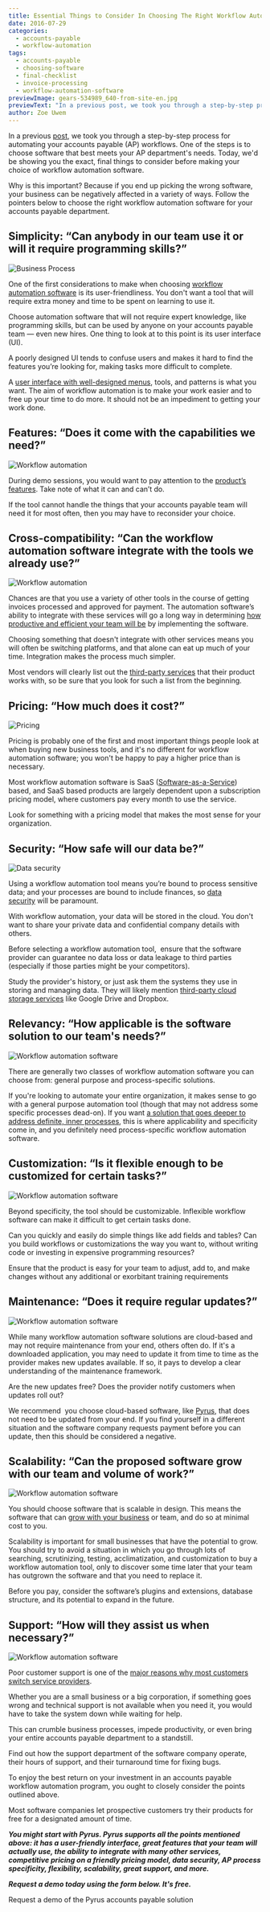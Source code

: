 ```yaml
---
title: Essential Things to Consider In Choosing The Right Workflow Automation Software
date: 2016-07-29
categories:
  - accounts-payable
  - workflow-automation
tags:
  - accounts-payable
  - choosing-software
  - final-checklist
  - invoice-processing
  - workflow-automation-software
previewImage: gears-534989_640-from-site-en.jpg
previewText: "In a previous post, we took you through a step-by-step process for automating your accounts payable (AP) workflows. One of the steps is to choose software that best meets your AP department's needs. Today, we'd be showing you the exact, final things to consider before making your choice of workflow automation software."
author: Zoe Uwem
---
```

In a previous [post](https://pyrus.com/en/blog/2016/07/step-by-step-guide-automating-your-accounts-payable-processes.html), we took you through a step-by-step process for automating your accounts payable (AP) workflows. One of the steps is to choose software that best meets your AP department's needs. Today, we'd be showing you the exact, final things to consider before making your choice of workflow automation software.

Why is this important? Because if you end up picking the wrong software, your business can be negatively affected in a variety of ways. Follow the pointers below to choose the right workflow automation software for your accounts payable department.

## **Simplicity: “Can anybody in our team use it or will it require programming skills?”**

![Business Process](business-1067978_640-1.webp)

One of the first considerations to make when choosing [workflow automation software](https://pyrus.com/en/accounts-payable) is its user-friendliness. You don't want a tool that will require extra money and time to be spent on learning to use it.

Choose automation software that will not require expert knowledge, like programming skills, but can be used by anyone on your accounts payable team — even new hires. One thing to look at to this point is its user interface (UI).

A poorly designed UI tends to confuse users and makes it hard to find the features you’re looking for, making tasks more difficult to complete.

A [user interface with well-designed menus](http://www.creativebloq.com/web-design/examples-ui-design-7133429), tools, and patterns is what you want. The aim of workflow automation is to make your work easier and to free up your time to do more. It should not be an impediment to getting your work done.

## **Features: “Does it come with the capabilities we need?”**

![Workflow automation ](icon-1328421_640.webp)

During demo sessions, you would want to pay attention to the [product’s features](https://pyrus.com/en/blog/2016/07/workflow-automation-features.html). Take note of what it can and can’t do.

If the tool cannot handle the things that your accounts payable team will need it for most often, then you may have to reconsider your choice.

## **Cross-compatibility: “Can the workflow automation software integrate with the tools we already use?”**

![Workflow automation](icon-1527675_640.webp)

Chances are that you use a variety of other tools in the course of getting invoices processed and approved for payment. The automation software’s ability to integrate with these services will go a long way in determining [how productive and efficient your team will be](http://www.business2community.com/human-resources/7-ways-improve-team-efficiency-productivity-01545271) by implementing the software.

Choosing something that doesn't integrate with other services means you will often be switching platforms, and that alone can eat up much of your time. Integration makes the process much simpler.

Most vendors will clearly list out the [third-party services](https://pyrus.com/en/Integrations) that their product works with, so be sure that you look for such a list from the beginning.

## **Pricing: “How much does it cost?”**

![Pricing](credit-card-1080074_640.webp)

Pricing is probably one of the first and most important things people look at when buying new business tools, and it's no different for workflow automation software; you won't be happy to pay a higher price than is necessary.

Most workflow automation software is SaaS ([Software-as-a-Service](http://searchcloudcomputing.techtarget.com/definition/Software-as-a-Service)) based, and SaaS based products are largely dependent upon a subscription pricing model, where customers pay every month to use the service.

Look for something with a pricing model that makes the most sense for your organization.

## **Security: “How safe will our data be?”**

![Data security ](password-866977_640.webp)

Using a workflow automation tool means you’re bound to process sensitive data; and your processes are bound to include finances, so [data security](https://www.techopedia.com/definition/26464/data-security) will be paramount.

With workflow automation, your data will be stored in the cloud. You don't want to share your private data and confidential company details with others.

Before selecting a workflow automation tool,  ensure that the software provider can guarantee no data loss or data leakage to third parties (especially if those parties might be your competitors).

Study the provider's history, or just ask them the systems they use in storing and managing data. They will likely mention [third-party cloud storage services](http://www.pcmag.com/article2/0,2817,2413556,00.asp) like Google Drive and Dropbox.

## **Relevancy: “How applicable is the software solution to our team's needs?”**

![Workflow automation software ](success-1093891_640.webp)

There are generally two classes of workflow automation software you can choose from: general purpose and process-specific solutions.

If you're looking to automate your entire organization, it makes sense to go with a general purpose automation tool (though that may not address some specific processes dead-on). If you want [a solution that goes deeper to address definite, inner processes](http://pyrus.com), this is where applicability and specificity come in, and you definitely need process-specific workflow automation software.

## **Customization: “Is it flexible enough to be customized for certain tasks?”**

![Workflow automation software ](hex-675576_640.webp)

Beyond specificity, the tool should be customizable. Inflexible workflow software can make it difficult to get certain tasks done.

Can you quickly and easily do simple things like add fields and tables? Can you build workflows or customizations the way you want to, without writing code or investing in expensive programming resources?

Ensure that the product is easy for your team to adjust, add to, and make changes without any additional or exorbitant training requirements

## **Maintenance: “Does it require regular updates?”**

![Workflow automation software ](maintenance-1151312_640.webp)

While many workflow automation software solutions are cloud-based and may not require maintenance from your end, others often do. If it's a downloaded application, you may need to update it from time to time as the provider makes new updates available. If so, it pays to develop a clear understanding of the maintenance framework.

Are the new updates free? Does the provider notify customers when updates roll out?

We recommend  you choose cloud-based software, like [Pyrus](https://pyrus.com/), that does not need to be updated from your end. If you find yourself in a different situation and the software company requests payment before you can update, then this should be considered a negative.

## **Scalability: “Can the proposed software grow with our team and volume of work?”**

![Workflow automation software ](arrows-1412060_640.webp)

You should choose software that is scalable in design. This means the software that can [grow with your business](http://www.forbes.com/sites/siimonreynolds/2013/07/11/the-fastest-way-to-grow-your-business/) or team, and do so at minimal cost to you.

Scalability is important for small businesses that have the potential to grow. You should try to avoid a situation in which you go through lots of searching, scrutinizing, testing, acclimatization, and customization to buy a workflow automation tool, only to discover some time later that your team has outgrown the software and that you need to replace it.

Before you pay, consider the software’s plugins and extensions, database structure, and its potential to expand in the future.

## **Support: “How will they assist us when necessary?”**

![Workflow automation software ](support-580298_640.webp)

Poor customer support is one of the [major reasons why most customers switch service providers](https://newsroom.accenture.com/subjects/customer-relationship-management/poor-customer-service-is-top-reason-consumers-switch-service-providers-accenture-survey-finds.htm).

Whether you are a small business or a big corporation, if something goes wrong and technical support is not available when you need it, you would have to take the system down while waiting for help.

This can crumble business processes, impede productivity, or even bring your entire accounts payable department to a standstill.

Find out how the support department of the software company operate, their hours of support, and their turnaround time for fixing bugs.

To enjoy the best return on your investment in an accounts payable workflow automation program, you ought to closely consider the points outlined above.

Most software companies let prospective customers try their products for free for a designated amount of time.

_**You might start with Pyrus. Pyrus supports all the points mentioned above: it has a user-friendly interface, great features that your team will actually use, the ability to integrate with many other services, competitive pricing on a friendly pricing model, data security, AP process specificity, flexibility, scalability, great support, and more.**_

_**Request a demo today using the form below. It's free.**_

Request a demo of the Pyrus accounts payable solution